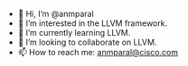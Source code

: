 - 👋 Hi, I’m @anmparal
- 👀 I’m interested in the LLVM framework.
- 🌱 I’m currently learning LLVM.
- 💞️ I’m looking to collaborate on LLVM.
- 📫 How to reach me: anmparal@cisco.com

<!---
anmparal/anmparal is a ✨ special ✨ repository because its `README.md` (this file) appears on your GitHub profile.
You can click the Preview link to take a look at your changes.
--->
